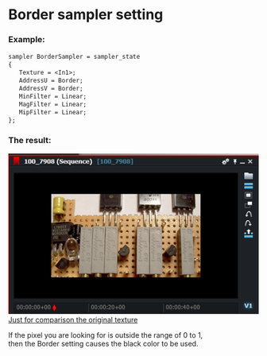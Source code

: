
# Border sampler setting

### Example:
``` Code
sampler BorderSampler = sampler_state
{
   Texture = <In1>;
   AddressU = Border;
   AddressV = Border;
   MinFilter = Linear;
   MagFilter = Linear;
   MipFilter = Linear;
};
```

### The result:
![](images/Border.png)  
[Just for comparison the original texture](images/Original.png)  


If the pixel you are looking for is outside the range of 0 to 1,  
then the Border setting causes the black color to be used.
